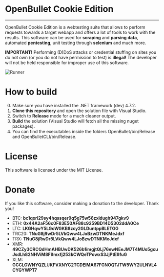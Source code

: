 # OpenBullet Cookie Edition

- - - -

OpenBullet Cookie Edition is a webtesting suite that allows to perform requests towards a target webapp and offers a lot of tools to work with the results. This software can be used for **scraping** and **parsing data**, automated **pentesting**, unit testing through **selenium** and much more.

**IMPORTANT!** Performing (D)DoS attacks or credential stuffing on sites you do not own (or you do not have permission to test) is **illegal!** The developer will not be held responsible for improper use of this software.

![Runner](https://i.imgur.com/cHt4VFj.png)

# How to build
0. Make sure you have installed the .NET framework (dev) 4.7.2.
1. **Clone this repository** and open the solution file with Visual Studio.
2. Switch to **Release** mode for a much cleaner output.
3. **Build** the solution (Visual Studio will fetch all the missing nuget packages).
4. You can find the executables inside the folders OpenBullet/bin/Release and OpenBulletCLI/bin/Release.

# License
This software is licensed under the MIT License.

# Donate
If you like this software, consider making a donation to the developer. Thank you!
- BTC: **bc1qxrl29sy4hqssqer9q5g75w56zxldugh947gkv9**
- ETH: **0x44A2aF56c0F83E50AF88c9259BD14D5302ddA0Ce**
- LTC: **LKGHqwY5LGoWGKB8zcy2GLDuntppBLETGG**
- TRC20: **TNuG8jRwDr5LVkQww4LJoBzwDTNKMeJdxf**
- TRX: **TNuG8jRwDr5LVkQww4LJoBzwDTNKMeJdxf**
- XMR: **49CZy3CRCQdHmAHBUwDK526b1imgjtQLj76ewNEeJM7T4MUo5gcuJsdLh82NHViM8F9mxfj253kCWQeTPowxS3JjPtE9fuG**
- XLM: **GCCLGWNYQZLUKFVXNYC2TCDEIMA67FGNOQTJTW5WY2ULNVL4CYGYWPT7**

